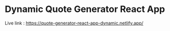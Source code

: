 # Dynamic Quote Generator React App
Live link : https://quote-generator-react-app-dynamic.netlify.app/

